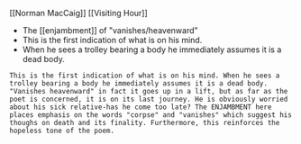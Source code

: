 [[Norman MacCaig]] [[Visiting Hour]]

- The [[enjambment]] of "vanishes/heavenward" 
- This is the first indication of what is on his mind. 
- When he sees a trolley bearing a body he immediately assumes it is a dead body. 

```ad-note
This is the first indication of what is on his mind. When he sees a trolley bearing a body he immediately assumes it is a dead body. "Vanishes heavenward" in fact it goes up in a lift, but as far as the poet is concerned, it is on its last journey. He is obviously worried about his sick relative-has he come too late? The ENJAMBMENT here places emphasis on the words "corpse" and "vanishes" which suggest his thoughs on death and its finality. Furthermore, this reinforces the hopeless tone of the poem.
```

